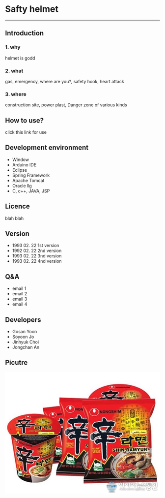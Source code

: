 # Safty helmet
------
## Introduction
### 1. why
helmet is godd
### 2. what
gas, emergency, where are you?, safety hook, heart attack
### 3. where
construction site, power plast, Danger zone of various kinds
## How to use?
click this link for use
## Development environment
* Window
* Arduino IDE
* Eclipse
* Spring Framework
* Apache Tomcat
* Oracle llg
* C, c++, JAVA, JSP
## Licence
blah blah
## Version
* 1993 02. 22 1st version
* 1992 02. 22 2nd version
* 1993 02. 22 3nd version
* 1993 02. 22 4nd version
## Q&A
* email 1
* email 2
* email 3
* email 4
## Developers
* Gosan Yoon
* Soyoon Jo
* Jinhyuk Choi
* Jongchan An
## Picutre
![picture](./picture/dsfs.jpg)
